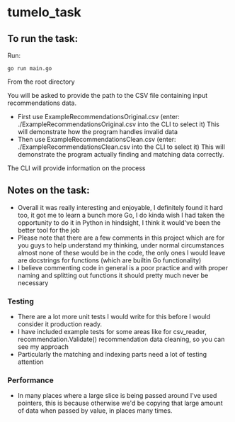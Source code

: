 # tumelo_task

## To run the task:

Run:

```
go run main.go
```

From the root directory

You will be asked to provide the path to the CSV file containing input recommendations data.

- First use ExampleRecommendationsOriginal.csv (enter: ./ExampleRecommendationsOriginal.csv into the CLI to select it)
  This will demonstrate how the program handles invalid data
- Then use ExampleRecommendationsClean.csv (enter: ./ExampleRecommendationsClean.csv into the CLI to select it)
  This will demonstrate the program actually finding and matching data correctly.

The CLI will provide information on the process

## Notes on the task:

- Overall it was really interesting and enjoyable, I definitely found it hard too, it got me to learn a bunch more Go, I do kinda wish I had taken the opportunity to do it in Python in hindsight, I think it would've been the better tool for the job
- Please note that there are a few comments in this project which are for you guys to help understand my thinking, under normal circumstances almost none of these would be in the code, the only ones I would leave are docstrings for functions (which are builtin Go functionality)
- I believe commenting code in general is a poor practice and with proper naming and splitting out functions it should pretty much never be necessary

### Testing

- There are a lot more unit tests I would write for this before I would consider it production ready.
- I have included example tests for some areas like for csv_reader, recommendation.Validate() recommendation data cleaning, so you can see my approach
- Particularly the matching and indexing parts need a lot of testing attention

### Performance

- In many places where a large slice is being passed around I've used pointers, this is because otherwise we'd be copying that large amount of data when passed by value, in places many times.
